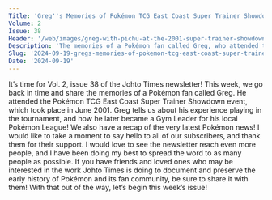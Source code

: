 ```yaml
---
Title: 'Greg''s Memories of Pokémon TCG East Coast Super Trainer Showdown'
Volume: 2
Issue: 38
Header: '/web/images/greg-with-pichu-at-the-2001-super-trainer-showdown.png'
Description: 'The memories of a Pokémon fan called Greg, who attended the Pokémon TCG East Coast Super Trainer Showdown, in June 2001. Plus, a recap of the latest Pokémon news'
Slug: '2024-09-19-gregs-memories-of-pokemon-tcg-east-coast-super-trainer-showdown'
Date: '2024-09-19'
---
```

It’s time for Vol. 2, issue 38 of the Johto Times newsletter! This week, we go back in time and share the memories of a Pokémon fan called Greg. He attended the Pokémon TCG East Coast Super Trainer Showdown event, which took place in June 2001. Greg tells us about his experience playing in the tournament, and how he later became a Gym Leader for his local Pokémon League! We also have a recap of the very latest Pokémon news!
I would like to take a moment to say hello to all of our subscribers, and thank them for their support. I would love to see the newsletter reach even more people, and I have been doing my best to spread the word to as many people as possible. If you have friends and loved ones who may be interested in the work Johto Times is doing to document and preserve the early history of Pokémon and its fan community, be sure to share it with them!
With that out of the way, let’s begin this week’s issue!